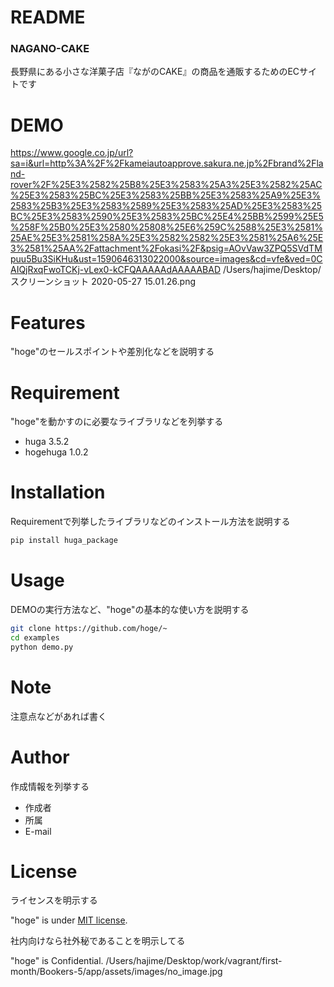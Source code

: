# README

### NAGANO-CAKE

長野県にある小さな洋菓子店『ながのCAKE』の商品を通販するためのECサイトです
 
# DEMO
 https://www.google.co.jp/url?sa=i&url=http%3A%2F%2Fkameiautoapprove.sakura.ne.jp%2Fbrand%2Fland-rover%2F%25E3%2582%25B8%25E3%2583%25A3%25E3%2582%25AC%25E3%2583%25BC%25E3%2583%25BB%25E3%2583%25A9%25E3%2583%25B3%25E3%2583%2589%25E3%2583%25AD%25E3%2583%25BC%25E3%2583%2590%25E3%2583%25BC%25E4%25BB%2599%25E5%258F%25B0%25E3%2580%25808%25E6%259C%2588%25E3%2581%25AE%25E3%2581%258A%25E3%2582%2582%25E3%2581%25A6%25E3%2581%25AA%2Fattachment%2Fokasi%2F&psig=AOvVaw3ZPQ5SVdTMpuu5Bu3SiKHu&ust=1590646313022000&source=images&cd=vfe&ved=0CAIQjRxqFwoTCKj-vLex0-kCFQAAAAAdAAAAABAD
/Users/hajime/Desktop/スクリーンショット 2020-05-27 15.01.26.png
 
# Features
 
"hoge"のセールスポイントや差別化などを説明する
 
# Requirement
 
"hoge"を動かすのに必要なライブラリなどを列挙する
 
* huga 3.5.2
* hogehuga 1.0.2
 
# Installation
 
Requirementで列挙したライブラリなどのインストール方法を説明する
 
```bash
pip install huga_package
```
 
# Usage
 
DEMOの実行方法など、"hoge"の基本的な使い方を説明する
 
```bash
git clone https://github.com/hoge/~
cd examples
python demo.py
```
 
# Note
 
注意点などがあれば書く
 
# Author
 
作成情報を列挙する
 
* 作成者
* 所属
* E-mail
 
# License
ライセンスを明示する
 
"hoge" is under [MIT license](https://en.wikipedia.org/wiki/MIT_License).
 
社内向けなら社外秘であることを明示してる
 
"hoge" is Confidential.
/Users/hajime/Desktop/work/vagrant/first-month/Bookers-5/app/assets/images/no_image.jpg
